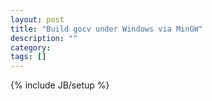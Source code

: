 ```yaml
---
layout: post
title: "Build gocv under Windows via MinGW"
description: ""
category: 
tags: []
---
```

{% include JB/setup %}
